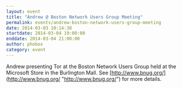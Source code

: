 ```yaml
---
layout: event
title: "Andrew @ Boston Network Users Group Meeting"
permalink: events/andrew-boston-network-users-group-meeting
date: 2014-03-03 10:14:38
startdate: 2014-03-04 19:00:00
enddate: 2014-03-04 21:00:00
author: phobos
category: event
---
```


Andrew presenting Tor at the Boston Network Users Group held at the Microsoft Store in the Burlington Mall. See [http://www.bnug.org/](http://www.bnug.org/ "http://www.bnug.org/") for more details.
